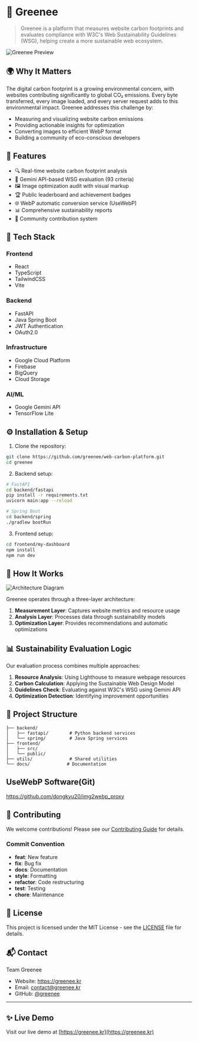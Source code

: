 # 🌱 Greenee

> Greenee is a platform that measures website carbon footprints and evaluates compliance with W3C's Web Sustainability Guidelines (WSG), helping create a more sustainable web ecosystem.

![Greenee Preview](docs/demo.gif)

## 🌍 Why It Matters

The digital carbon footprint is a growing environmental concern, with websites contributing significantly to global CO₂ emissions. Every byte transferred, every image loaded, and every server request adds to this environmental impact. Greenee addresses this challenge by:

- Measuring and visualizing website carbon emissions
- Providing actionable insights for optimization
- Converting images to efficient WebP format
- Building a community of eco-conscious developers

## 🚀 Features

- 🔍 Real-time website carbon footprint analysis
- 🧠 Gemini API-based WSG evaluation (93 criteria)
- 🖼️ Image optimization audit with visual markup
- 🏆 Public leaderboard and achievement badges
- 🌐 WebP automatic conversion service (UseWebP)
- 📊 Comprehensive sustainability reports
- 🤝 Community contribution system

## 🔧 Tech Stack

### Frontend
- React
- TypeScript
- TailwindCSS
- Vite

### Backend
- FastAPI
- Java Spring Boot
- JWT Authentication
- OAuth2.0

### Infrastructure
- Google Cloud Platform
- Firebase
- BigQuery
- Cloud Storage

### AI/ML
- Google Gemini API
- TensorFlow Lite

## ⚙️ Installation & Setup

1. Clone the repository:
```bash
git clone https://github.com/greenee/web-carbon-platform.git
cd greenee
```

2. Backend setup:
```bash
# FastAPI
cd backend/fastapi
pip install -r requirements.txt
uvicorn main:app --reload

# Spring Boot
cd backend/spring
./gradlew bootRun
```

3. Frontend setup:
```bash
cd frontend/my-dashboard
npm install
npm run dev
```

## 🧪 How It Works

![Architecture Diagram](docs/architecture.png)

Greenee operates through a three-layer architecture:
1. **Measurement Layer**: Captures website metrics and resource usage
2. **Analysis Layer**: Processes data through sustainability models
3. **Optimization Layer**: Provides recommendations and automatic optimizations

## 📊 Sustainability Evaluation Logic

Our evaluation process combines multiple approaches:
1. **Resource Analysis**: Using Lighthouse to measure webpage resources
2. **Carbon Calculation**: Applying the Sustainable Web Design Model
3. **Guidelines Check**: Evaluating against W3C's WSG using Gemini API
4. **Optimization Detection**: Identifying improvement opportunities

## 📁 Project Structure

```
├── backend/
│   ├── fastapi/        # Python backend services
│   └── spring/         # Java Spring services
├── frontend/
│   ├── src/
│   └── public/
├── utils/              # Shared utilities
└── docs/              # Documentation
```
## UseWebP Software(Git)

https://github.com/dongkyu20/img2webp_proxy

## 🙋 Contributing

We welcome contributions! Please see our [Contributing Guide](CONTRIBUTING.md) for details.

### Commit Convention
- **feat**: New feature
- **fix**: Bug fix
- **docs**: Documentation
- **style**: Formatting
- **refactor**: Code restructuring
- **test**: Testing
- **chore**: Maintenance

## 📜 License

This project is licensed under the MIT License - see the [LICENSE](LICENSE) file for details.

## 📬 Contact

Team Greenee
- Website: https://greenee.kr
- Email: contact@greenee.kr
- GitHub: [@greenee](https://github.com/greenee)

---


## ✨ Live Demo

Visit our live demo at [https://greenee.kr](https://greenee.kr)
